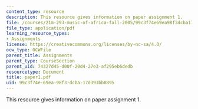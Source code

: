 ```yaml
---
content_type: resource
description: This resource gives information on paper assignment 1.
file: /courses/21m-293-music-of-africa-fall-2005/99c3f74e69ea98f3dcba17d393bb8895_paper1.pdf
file_type: application/pdf
learning_resource_types:
- Assignments
license: https://creativecommons.org/licenses/by-nc-sa/4.0/
ocw_type: OCWFile
parent_title: Assignments
parent_type: CourseSection
parent_uid: 74327d45-d00f-20d4-27e3-af295eb6dedb
resourcetype: Document
title: paper1.pdf
uid: 99c3f74e-69ea-98f3-dcba-17d393bb8895
---
```

This resource gives information on paper assignment 1.